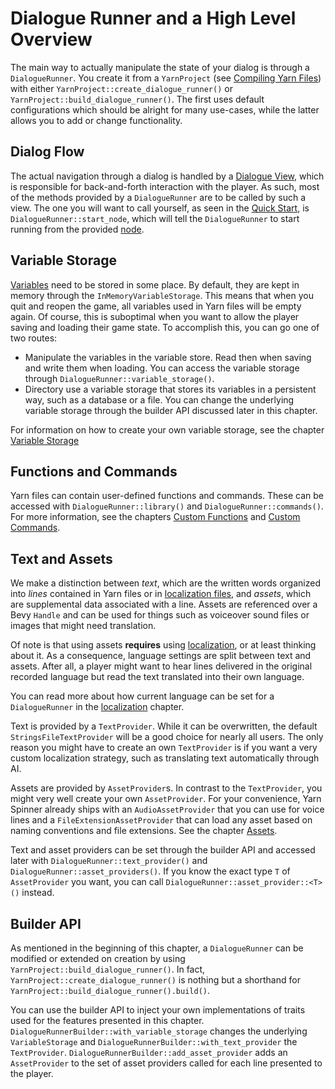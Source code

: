# Dialogue Runner and a High Level Overview

The main way to actually manipulate the state of your dialog is through a `DialogueRunner`. You create it from a `YarnProject` (see [Compiling Yarn Files](../yarn-projects.md)) with either `YarnProject::create_dialogue_runner()` or `YarnProject::build_dialogue_runner()`. The first uses default configurations which should be alright for many use-cases, while the latter allows you to add or change functionality.

## Dialog Flow

The actual navigation through a dialog is handled by a [Dialogue View](dialogue-views.md), which is responsible for back-and-forth interaction with the player. As such, most of the methods provided by a `DialogueRunner` are to be called by such a view. The one you will want to call yourself, as seen in the [Quick Start](../quick-start.md), is `DialogueRunner::start_node`, which will tell the `DialogueRunner` to start running from the provided [node](../../write-yarn-scripts/editing-with-vs-code/lines-nodes-and-options.md).

## Variable Storage

[Variables](../../write-yarn-scripts/editing-with-vs-code/logic-and-variables.md) need to be stored in some place. By default, they are kept in memory through the `InMemoryVariableStorage`. This means that when you quit and reopen the game, all variables used in Yarn files will be empty again. Of course, this is suboptimal when you want to allow the player saving and loading their game state. To accomplish this, you can go one of two routes:

* Manipulate the variables in the variable store. Read then when saving and write them when loading. You can access the variable storage through `DialogueRunner::variable_storage()`.
* Directory use a variable storage that stores its variables in a persistent way, such as a database or a file. You can change the underlying variable storage through the builder API discussed later in this chapter.

For information on how to create your own variable storage, see the chapter [Variable Storage](variable-storage.md)

## Functions and Commands

Yarn files can contain user-defined functions and commands. These can be accessed with `DialogueRunner::library()` and `DialogueRunner::commands()`. For more information, see the chapters [Custom Functions](../creating-commands-functions/creating-functions.md) and [Custom Commands](../creating-commands-functions/creating-commands.md).

## Text and Assets

We make a distinction between _text_, which are the written words organized into _lines_ contained in Yarn files or in [localization files](../localisation.md), and _assets_, which are supplemental data associated with a line. Assets are referenced over a Bevy `Handle` and can be used for things such as voiceover sound files or images that might need translation.

Of note is that using assets **requires** using [localization](../localisation.md), or at least thinking about it. As a consequence, language settings are split between text and assets. After all, a player might want to hear lines delivered in the original recorded language but read the text translated into their own language.

You can read more about how current language can be set for a `DialogueRunner` in the [localization](../localisation.md) chapter.

Text is provided by a `TextProvider`. While it can be overwritten, the default `StringsFileTextProvider` will be a good choice for nearly all users. The only reason you might have to create an own `TextProvider` is if you want a very custom localization strategy, such as translating text automatically through AI.

Assets are provided by `AssetProvider`s. In contrast to the `TextProvider`, you might very well create your own `AssetProvider`. For your convenience, Yarn Spinner already ships with an `AudioAssetProvider` that you can use for voice lines and a `FileExtensionAssetProvider` that can load any asset based on naming conventions and file extensions. See the chapter [Assets](assets.md).

Text and asset providers can be set through the builder API and accessed later with `DialogueRunner::text_provider()` and `DialogueRunner::asset_providers()`. If you know the exact type `T` of `AssetProvider` you want, you can call `DialogueRunner::asset_provider::<T>()` instead.

## Builder API

As mentioned in the beginning of this chapter, a `DialogueRunner` can be modified or extended on creation by using `YarnProject::build_dialogue_runner()`. In fact, `YarnProject::create_dialogue_runner()` is nothing but a shorthand for `YarnProject::build_dialogue_runner().build()`.

You can use the builder API to inject your own implementations of traits used for the features presented in this chapter. `DialogueRunnerBuilder::with_variable_storage` changes the underlying `VariableStorage` and `DialogueRunnerBuilder::with_text_provider` the `TextProvider`. `DialogueRunnerBuilder::add_asset_provider` adds an `AssetProvider` to the set of asset providers called for each line presented to the player.
